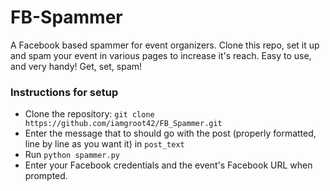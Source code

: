 # FB-Spammer

A Facebook based spammer for event organizers. Clone this repo, set it up and spam your event in various pages to increase it's reach. Easy to use, and very handy! Get, set, spam!

### Instructions for setup

* Clone the repository: `git clone https://github.com/iamgroot42/FB_Spammer.git`
* Enter the message that to should go with the post (properly formatted, line by line as you want it) in `post_text`
* Run `python spammer.py`
* Enter your Facebook credentials and the event's Facebook URL when prompted.
